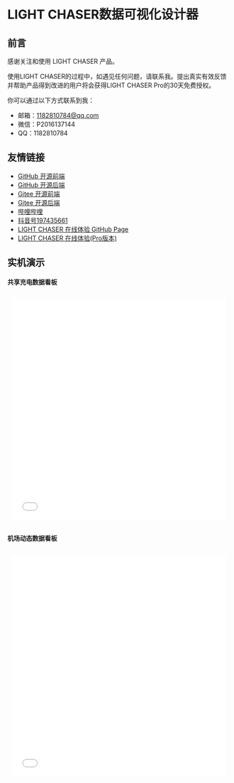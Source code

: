 # LIGHT CHASER数据可视化设计器

## 前言

感谢关注和使用 LIGHT CHASER 产品。

使用LIGHT CHASER的过程中，如遇见任何问题，请联系我。提出真实有效反馈并帮助产品得到改进的用户将会获得LIGHT CHASER
Pro的30天免费授权。

你可以通过以下方式联系到我：

- 邮箱：1182810784@qq.com
- 微信：P2016137144
- QQ：1182810784

## 友情链接

- [GitHub 开源前端](https://github.com/xiaopujun/light-chaser)
- [GitHub 开源后端](https://github.com/xiaopujun/light-chaser-server)
- [Gitee 开源前端](https://gitee.com/xiaopujun/light-chaser)
- [Gitee 开源后端](https://gitee.com/xiaopujun/light-chaser-server)
- [哔哩哔哩](https://space.bilibili.com/29136350?spm_id_from=333.1007.0.0)
- [抖音号197435661](https://www.douyin.com/user/MS4wLjABAAAAFidKgCHz-sAX6fJAAzBjFFbg6sVdS7IN3lYc2-qJA_Q)
- [LIGHT CHASER 在线体验 GitHub Page](https://xiaopujun.github.io/light-chaser-app/#)
- [LIGHT CHASER 在线体验(Pro版本)](http://www.lcdesigner.cn/home/server)

## 实机演示

#### 共享充电数据看板

<div style="display: flex;flex-wrap: wrap; justify-content: flex-start; align-items: stretch; ">
    <div style="width: 100%; height:500px; flex-grow: 0;min-width: 100px;margin: 10px;">
         <iframe src="//player.bilibili.com/player.html?isOutside=true&aid=1404789749&bvid=BV1Cr421j7Xs&cid=1551785121&p=1&autoplay=0" scrolling="no" border="0" frameborder="no" style="width: 100%; height: 100%;" framespacing="0" allowfullscreen="true"></iframe>
    </div>
</div>

#### 机场动态数据看板

<div style="display: flex;flex-wrap: wrap; justify-content: flex-start; align-items: stretch; ">
    <div style="width: 100%; height:500px; flex-grow: 0;min-width: 100px;margin: 10px;">
         <iframe src="//player.bilibili.com/player.html?isOutside=true&aid=1653746118&bvid=BV1NE421j7ai&cid=1518069867&p=1&autoplay=0" scrolling="no" border="0" frameborder="no" style="width: 100%; height: 100%;" framespacing="0" allowfullscreen="true"></iframe>
    </div>
</div>
